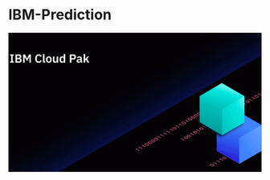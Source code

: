 # IBM-Prediction

![image](https://github.com/tanjadaa/IBM-Prediction/blob/main/Pictures/IBM%20Cloud%20Pak.png)
